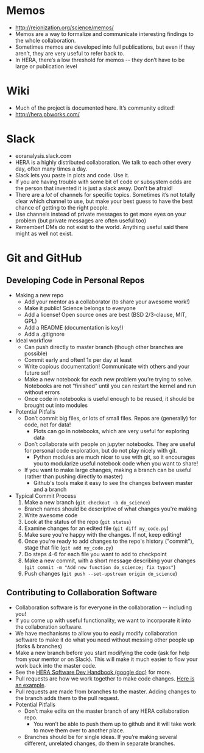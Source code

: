 # Memos
* http://reionization.org/science/memos/
* Memos are a way to formalize and communicate interesting findings to the whole collaboration.
* Sometimes memos are developed into full publications, but even if they aren’t, they are very useful to refer back to.
* In HERA, there’s a low threshold for memos -- they don’t have to be large or publication level

# Wiki
* Much of the project is documented here.  It’s community edited!
* http://hera.pbworks.com/

# Slack
* eoranalysis.slack.com
* HERA is a highly distributed collaboration. We talk to each other every day, often many times a day.
* Slack lets you paste in plots and code. Use it.
* If you are having trouble with some bit of code or subsystem odds are the person that invented it is just a slack away. Don’t be afraid!
* There are a *lot* of channels for specific topics. Sometimes it’s not totally clear which channel to use, but make your best guess to have the best chance of getting to the right people.
* Use channels instead of private messages to get more eyes on your problem (but private messages are often useful too)
* Remember! DMs do not exist to the world. Anything useful said there might as well not exist.

# Git and GitHub
## Developing Code in Personal Repos
* Making a new repo
  * Add your mentor as a collaborator (to share your awesome work!)
  * Make it public! Science belongs to everyone
  * Add a license! Open source ones are best (BSD 2/3-clause, MIT, GPL)
  * Add a README (documentation is key!)
  * Add a  .gitignore
* Ideal workflow
  * Can push directly to master branch (though other branches are possible)
  * Commit early and often! 1x per day at least
  * Write copious documentation! Communicate with others and your future self
  * Make a new notebook for each new problem you’re trying to solve. Notebooks are not “finished” until you can restart the kernel and run without errors
  * Once code in notebooks is useful enough to be reused, it should be brought out into modules
* Potential Pitfalls
  * Don’t commit big files, or lots of small files. Repos are (generally) for code, not for data!
    * Plots can go in notebooks, which are very useful for exploring data
  * Don’t collaborate with people on jupyter notebooks. They are useful for personal code exploration, but do not play nicely with git.
    * Python modules are much nicer to use with git, so it encourages you to modularize useful notebook code when you want to share!
  * If you want to make large changes, making a branch can be useful (rather than pushing directly to master)
    * Github's tools make it easy to see the changes between master and a branch
* Typical Commit Process
  1. Make a new branch (`git checkout -b do_science`)
    * Branch names should be descriptive of what changes you're making
  2. Write awesome code
  3. Look at the status of the repo (`git status`)
  4. Examine changes for an edited file (`git diff my_code.py`)
  5. Make sure you're happy with the changes. If not, keep editing!
  6. Once you're ready to add changes to the repo's history ("commit"), stage that file (`git add my_code.py`)
  7. Do steps 4-6 for each file you want to add to checkpoint
  8. Make a new commit, with a short message describing your changes (`git commit -m "Add new function do_science; fix typos"`)
  9. Push changes (`git push --set-upstream origin do_science`)
## Contributing to Collaboration Software
* Collaboration software is for everyone in the collaboration -- including you!
* If you come up with useful functionality, we want to incorporate it into the collaboration software.
* We have mechanisms to allow you to easily modify collaboration software to make it do what you need without messing other people up (forks & branches)
* Make a new branch before you start modifying the code (ask for help from your mentor or on Slack). This will make it much easier to flow your work back into the master code.
* See the [HERA Software Dev Handbook (google doc)](https://docs.google.com/document/d/1hWTem1LwMgASZ4oWzSnVIvj-2-z2McwU6czD3dI5284/edit?usp=sharing) for more.
* Pull requests are how we work together to make code changes. [Here is an example](https://github.com/HERA-Team/pyuvdata/pull/355).
* Pull requests are made from branches to the master. Adding changes to the branch adds them to the pull request.
* Potential Pitfalls
  * Don’t make edits on the master branch of any HERA collaboration repo.
    * You won’t be able to push them up to github and it will take work to move them over to another place.
  * Branches should be for single ideas. If you’re making several different, unrelated changes, do them in separate branches.

